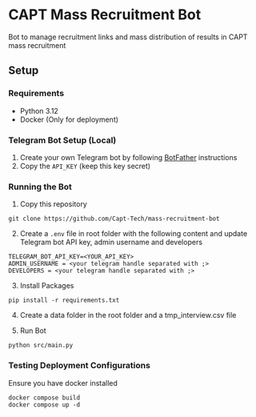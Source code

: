 # CAPT Mass Recruitment Bot

Bot to manage recruitment links and mass distribution of results in CAPT mass recruitment

## Setup

### Requirements

- Python 3.12
- Docker (Only for deployment)

### Telegram Bot Setup (Local)

1. Create your own Telegram bot by following [BotFather](https://t.me/BotFather) instructions
2. Copy the `API_KEY` (keep this key secret)

### Running the Bot

1. Copy this repository

```
git clone https://github.com/Capt-Tech/mass-recruitment-bot
```

2. Create a `.env` file in root folder with the following content and update Telegram bot API key, admin username and developers

```
TELEGRAM_BOT_API_KEY=<YOUR_API_KEY>
ADMIN_USERNAME = <your telegram handle separated with ;>
DEVELOPERS = <your telegram handle separated with ;>
```

3. Install Packages

```
pip install -r requirements.txt
```

4. Create a data folder in the root folder and a tmp_interview.csv file

5. Run Bot

```
python src/main.py
```

### Testing Deployment Configurations

Ensure you have docker installed

```
docker compose build
docker compose up -d
```
